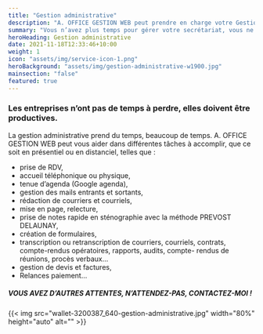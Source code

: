 ```yaml
---
title: "Gestion administrative"
description: "A. OFFICE GESTION WEB peut prendre en charge votre Gestion administrative."
summary: "Vous n’avez plus temps pour gérer votre secrétariat, vous ne voulez pas embaucher une secrétaire ou une assistante, vous voulez diminuer vos coûts ! Confiez-moi votre gestion administrative afin de gagner du temps et de l’argent."
heroHeading: Gestion administrative
date: 2021-11-18T12:33:46+10:00
weight: 1
icon: "assets/img/service-icon-1.png"
heroBackground: "assets/img/gestion-administrative-w1900.jpg"
mainsection: "false"
featured: true
---
```

### Les entreprises n’ont pas de temps à perdre, elles doivent être productives.

La gestion administrative prend du temps, beaucoup de temps. A. OFFICE GESTION WEB peut vous aider dans différentes tâches à accomplir, que ce soit en présentiel ou en distanciel, telles que :

* prise de RDV,
* accueil téléphonique ou physique,
* tenue d’agenda (Google agenda),
* gestion des mails entrants et sortants,
* rédaction de courriers et courriels,
* mise en page, relecture,
* prise de notes rapide en sténographie avec la méthode PREVOST DELAUNAY,
* création de formulaires,
* transcription ou retranscription de courriers, courriels, contrats, compte-rendus opératoires, rapports, audits, compte- rendus de réunions, procès verbaux…
* gestion de devis et factures,
* Relances paiement...

##### VOUS AVEZ D’AUTRES ATTENTES, N’ATTENDEZ-PAS, CONTACTEZ-MOI !

{{< img src="wallet-3200387_640-gestion-administrative.jpg" width="80%" height="auto" alt="" >}}